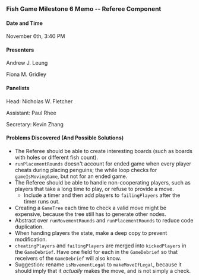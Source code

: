 ### Fish Game Milestone 6 Memo -- Referee Component

#### Date and Time

November 6th, 3:40 PM

#### Presenters

Andrew J. Leung 

Fiona M. Gridley

#### Panelists

Head: Nicholas W. Fletcher

Assistant: Paul Rhee

Secretary: Kevin Zhang 



#### Problems Discovered (And Possible Solutions)

- The Referee should be able to create interesting boards (such as boards with holes or different fish count).
- `runPlacementRounds` doesn't account for ended game when every player cheats during placing penguins; the while loop checks for `gameIsMovingGame`, but not for an ended game.
- The Referee should be able to handle non-cooperating players, such as players that take a long time to play, or refuse to provide a move.
  - Include a timer and then add players to `failingPlayers` after the timer runs out.
- Creating a `GameTree` each time to check a valid move might be expensive, because the tree still has to generate other nodes.
- Abstract over `runMovementRounds` and `runPlacementRounds` to reduce code duplication.
- When handing players the state, make a deep copy to prevent modification.
-  `cheatingPlayers` and `failingPlayers` are merged into `kickedPlayers` in the `GameDebrief`. Have one field for each in the `GameDebrief` so that receivers of the `GameDebrief` will also know.
- Suggestion: rename `isMovementLegal` to `makeMoveIfLegal`, because it should imply that it *actually* makes the move, and is not simply a check.

